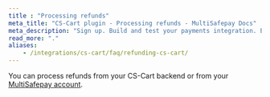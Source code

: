 ```yaml
---
title : "Processing refunds"
meta_title: "CS-Cart plugin - Processing refunds - MultiSafepay Docs"
meta_description: "Sign up. Build and test your payments integration. Explore our products and services. Use our API Reference, SDKs, and wrappers. Get support."
read_more: "."
aliases: 
    - /integrations/cs-cart/faq/refunding-cs-cart/
---
```

You can process refunds from your CS-Cart backend or from your [MultiSafepay account](https://merchant.multisafepay.com).

